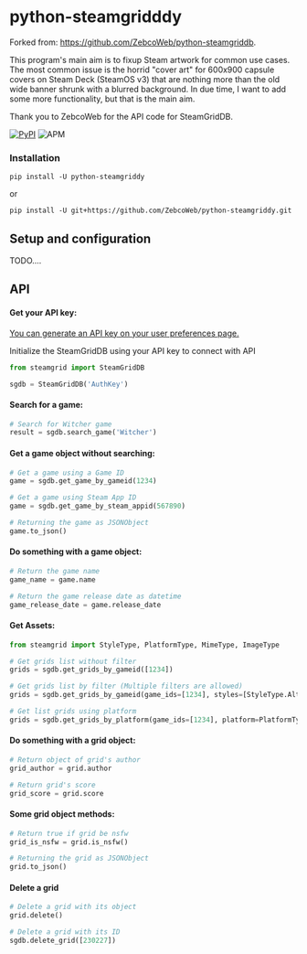 # python-steamgridddy

Forked from: https://github.com/ZebcoWeb/python-steamgriddb.

This program's main aim is to fixup Steam artwork for common use cases. The most common issue is the horrid "cover art" for 600x900 capsule covers on Steam Deck (SteamOS v3) that are nothing more than the old wide banner shrunk with a blurred background. In due time, I want to add some more functionality, but that is the main aim.

Thank you to ZebcoWeb for the API code for SteamGridDB.

[![PyPI](https://img.shields.io/pypi/v/python-steamgriddy?style=for-the-badge)](https://pypi.python.org/pypi/python-steamgriddy)
![APM](https://img.shields.io/apm/l/github?style=for-the-badge)

### Installation
```shell
pip install -U python-steamgriddy
```
or
```shell
pip install -U git+https://github.com/ZebcoWeb/python-steamgriddy.git
```

## Setup and configuration 

TODO....

## API

#### Get your API key:
[You can generate an API key on your user preferences page.](https://www.steamgriddb.com/profile/preferences)


Initialize the SteamGridDB using your API key to connect with API
```python
from steamgrid import SteamGridDB

sgdb = SteamGridDB('AuthKey')
```

#### Search for a game:
```python
# Search for Witcher game
result = sgdb.search_game('Witcher')
```

#### Get a game object without searching:
```python
# Get a game using a Game ID
game = sgdb.get_game_by_gameid(1234)

# Get a game using Steam App ID
game = sgdb.get_game_by_steam_appid(567890)

# Returning the game as JSONObject
game.to_json()
```

#### Do something with a game object:
```python
# Return the game name
game_name = game.name

# Return the game release date as datetime
game_release_date = game.release_date
```

#### Get Assets:
```python
from steamgrid import StyleType, PlatformType, MimeType, ImageType

# Get grids list without filter
grids = sgdb.get_grids_by_gameid([1234])

# Get grids list by filter (Multiple filters are allowed)
grids = sgdb.get_grids_by_gameid(game_ids=[1234], styles=[StyleType.Alternate], mimes=[MimeType.PNG], types=[ImageType.Static], is_nsfw=True)

# Get list grids using platform
grids = sgdb.get_grids_by_platform(game_ids=[1234], platform=PlatformType.origin)
```

#### Do something with a grid object:
```python
# Return object of grid's author
grid_author = grid.author

# Return grid's score
grid_score = grid.score
```

#### Some grid object methods:
```python
# Return true if grid be nsfw
grid_is_nsfw = grid.is_nsfw()

# Returning the grid as JSONObject
grid.to_json()
```

#### Delete a grid
```python
# Delete a grid with its object
grid.delete()

# Delete a grid with its ID
sgdb.delete_grid([230227])
```

